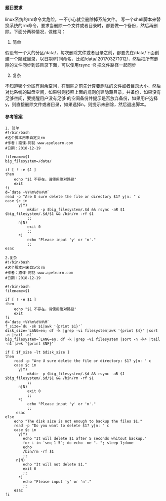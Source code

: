 #### 题目要求
linux系统的rm命令太危险，一不小心就会删除掉系统文件。 写一个shell脚本来替换系统的rm命令，要求当删除一个文件或者目录时，都要做一个备份，然后再删除。下面分两种情况，做练习：

1. 简单

假设有一个大的分区/data/，每次删除文件或者目录之前，都要先在/data/下面创建一个隐藏目录，以日期/时间命名，比如/data/.201703271012/，然后把所有删除的文件同步到该目录下面，可以使用rsync -R 把文件路径一起同步

2. 复杂

不知道哪个分区有剩余空间，在删除之前先计算要删除的文件或者目录大小，然后对比系统的磁盘空间，如果够则按照上面的规则创建隐藏目录，并备份，如果没有足够空间，要提醒用户没有足够
的空间备份并提示是否放弃备份，如果用户选择y，则直接删除文件或者目录，如果选择n，则提示未删除，然后退出脚本。


#### 参考答案
```
1. 简单
#!/bin/bash
#这个脚本用来自定义rm
#作者：猿课-阿铭 www.apelearn.com
#日期：2018-12-19

filename=$1
big_filesystem=/data/

if [ ! -e $1 ]
then
    echo "$1 不存在，请使用绝对路径"
    exit
fi
d=`date +%Y%m%d%H%M`
read -p "Are U sure delete the file or directory $1? y|n: " c
case $c in 
      y|Y)
          mkdir -p $big_filesystem/.$d && rsync -aR $1 $big_filesystem/.$d/$1 && /bin/rm -rf $1
          ;;
      n|N)
          exit 0
          ;;
      *)
          echo "Please input 'y' or 'n'."
          ;;
esac

2.复杂
#!/bin/bash
#这个脚本用来自定义rm
#作者：猿课-阿铭 www.apelearn.com
#日期：2018-12-19

#!/bin/bash
filename=$1

if [ ! -e $1 ]
then
    echo "$1 不存在，请使用绝对路径"
    exit
fi
d=`date +%Y%m%d%H%M`
f_size=`du -sk $1|awk '{print $1}'`
disk_size=`LANG=en; df -k |grep -vi filesystem|awk '{print $4}' |sort -n |tail -n1`
big_filesystem=`LANG=en; df -k |grep -vi filesystem |sort -n -k4 |tail -n1 |awk '{print $NF}'`

if [ $f_size -lt $disk_size ]
then
    read -p "Are U sure delete the file or directory: $1? y|n: " c
    case $c in 
      y|Y)
          mkdir -p $big_filesystem/.$d && rsync -aR $1 $big_filesystem/.$d/$1 && /bin/rm -rf $1
          ;;
      n|N)
          exit 0
          ;;
      *)
          echo "Please input 'y' or 'n'."
          ;;
     esac
else
    echo "The disk size is not enough to backup the files $1."
    read -p "Do you want to delete $1? y|n: " c
    case $c in
      y|Y)
        echo "It will delete $1 after 5 seconds whitout backup."
        for i in `seq 1 5`; do echo -ne ". "; sleep 1;done
        echo
        /bin/rm -rf $1
        ;;
     n|N)
        echo "It will not delete $1."
        exit 0
        ;;
      *)
        echo "Please input 'y' or 'n'."
        ;;
    esac
fi

```
